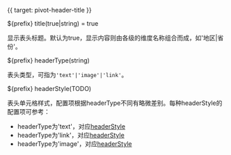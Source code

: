 
{{ target: pivot-header-title }}

${prefix} title(true|string) = true

显示表头标题。默认为true，显示内容则由各级的维度名称组合而成，如'地区|省份'。

${prefix} headerType(string)

表头类型，可指为`'text'|'image'|'link'`。

${prefix} headerStyle(TODO)

表头单元格样式，配置项根据headerType不同有略微差别。每种headerStyle的配置项可参考：

- headerType为'text'，对应[headerStyle](/options/PivotTable-columns-text#headerStyle.bgColor)
- headerType为'link'，对应[headerStyle](/options/PivotTable-columns-link#headerStyle.bgColor)
- headerType为'image'，对应[headerStyle](/options/PivotTable-columns-image#headerStyle.bgColor)